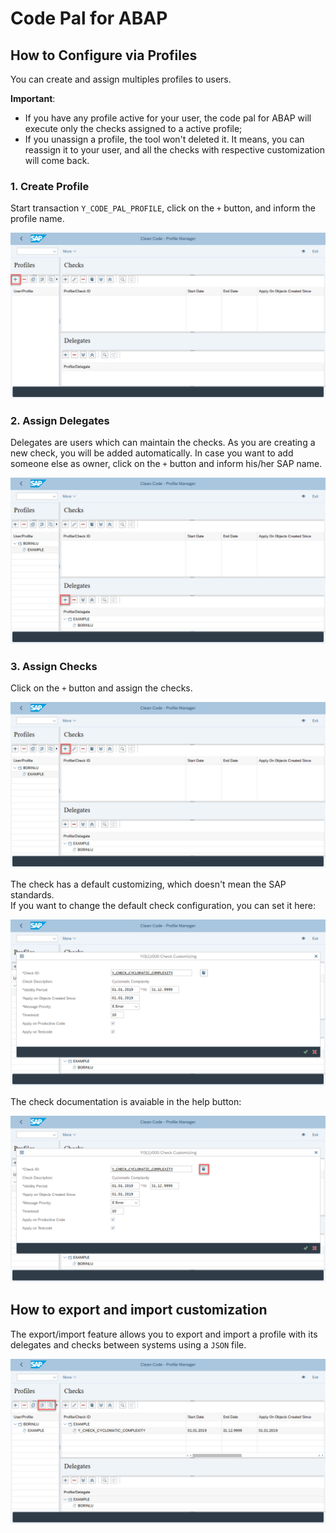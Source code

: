 # Code Pal for ABAP 

## How to Configure via Profiles
You can create and assign multiples profiles to users.

**Important**:
* If you have any profile active for your user, the code pal for ABAP will execute only the checks assigned to a active profile;
* If you unassign a profile, the tool won't deleted it. It means, you can reassign it to your user, and all the checks with respective customization will come back.

### 1. Create Profile
Start transaction `Y_CODE_PAL_PROFILE`, click on the `+` button, and inform the profile name.

![](imgs/create-profile.png)

### 2. Assign Delegates
Delegates are users which can maintain the checks. As you are creating a new check, you will be added automatically. In case you want to add someone else as owner, click on the `+` button and inform his/her SAP name.

![](imgs/assign-delegate.png)

### 3. Assign Checks
Click on the `+` button and assign the checks.

![](imgs/assign-check.png)

The check has a default customizing, which doesn't mean the SAP standards.  
If you want to change the default check configuration, you can set it here:

![](imgs/customize-check.png)

The check documentation is avaiable in the help button:

![](imgs/check-documentation.png)

## How to export and import customization 
The export/import feature allows you to export and import a profile with its delegates and checks between systems using a `JSON` file. 

![](imgs/import-export-feature.png)
